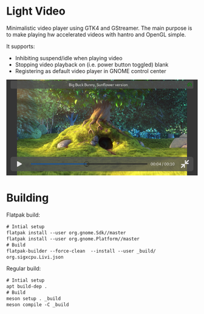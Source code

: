 Light Video
===========

Minimalistic video player using GTK4 and GStreamer. The main purpose is to make
playing hw accelerated videos with hantro and OpenGL simple.

It supports:

- Inhibiting suspend/idle when playing video
- Stopping video playback on (i.e. power button toggled) blank
- Registering as default video player in GNOME control center

![Playing video in landscape fullscreen mode](screenshots/landscape-fullscreen.png)

Building
========

Flatpak build:

    # Intial setup
    flatpak install --user org.gnome.Sdk//master
    flatpak install --user org.gnome.Platform//master
    # Build
    flatpak-builder --force-clean  --install --user _build/ org.sigxcpu.Livi.json

Regular build:

    # Intial setup
    apt build-dep .
    # Build
    meson setup . _build
    meson compile -C _build

